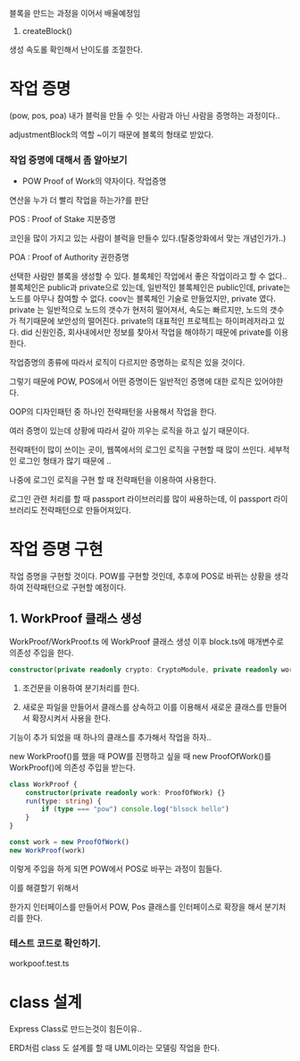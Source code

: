 블록을 만드는 과정을 이어서 배울예정임

1. createBlock()

생성 속도롤 확인해서 난이도를 조절한다.

# 작업 증명

(pow, pos, poa)
내가 블럭을 만들 수 잇는 사람과 아닌 사람을 증명하는 과정이다..

adjustmentBlock의 역할
~이기 때문에 블록의 형태로 받았다.

### 작업 증명에 대해서 좀 알아보기

-   POW Proof of Work의 약자이다.
    작업증명

연산을 누가 더 빨리 작업을 하는가?를 판단

POS : Proof of Stake
지분증명

코인을 많이 가지고 있는 사람이 블럭을 만들수 있다.(탈중앙화에서 맞는 개념인가가..)

POA : Proof of Authority
권한증명

선택한 사람만 블록을 생성할 수 있다. 블록체인 작업에서 좋은 작업이라고 할 수 없다..
블록체인은 public과 private으로 있는데, 일반적인 블록체인은 public인데, private는 노드를 아무나 참여할 수 없다.
coov는 블록체인 기술로 만들었지만, private 였다.
private 는 일반적으로 노드의 갯수가 현저히 떨어져서, 속도는 빠르지만, 노드의 갯수가 적기때문에 보안성의 떨어진다.
private의 대표적인 프로젝트는 하이퍼레저라고 있다. did 신원인증, 회사내에서만 정보를 찾아서 작업을 해야하기 때문에 private를 이용한다.

작업증명의 종류에 따라서 로직이 다르지만
증명하는 로직은 있을 것이다.

그렇기 때문에 POW, POS에서 어떤 증명이든 일반적인 증명에 대한 로직은 있어야한다.

OOP의 디자인패턴 중 하나인 전략패턴을 사용해서 작업을 한다.

여러 증명이 있는데 상황에 따라서 갈아 끼우는 로직을 하고 싶기 때문이다.

전략패턴이 많이 쓰이는 곳이, 웹쪽에서의 로그인 로직을 구현할 때 많이 쓰인다.
세부적인 로그인 형태가 많기 때문에 ..

나중에 로그인 로직을 구현 할 때 전략패턴을 이용하여 사용한다.

로그인 관련 처리를 할 때 passport 라이브러리를 많이 싸용하는데, 이 passport 라이브러리도 전략패턴으로 만들어져있다.

# 작업 증명 구현

작업 증명을 구현할 것이다.
POW를 구현할 것인데, 추후에 POS로 바뀌는 상황을 생각하여 전략패턴으로 구현할 예정이다.

## 1. WorkProof 클래스 생성

WorkProof/WorkProof.ts 에 WorkProof 클래스 생성
이후 block.ts에 매개변수로 의존성 주입을 한다.

```ts
constructor(private readonly crypto: CryptoModule, private readonly workProof: WorkProof) {}

```

1. 조건문을 이용하여 분기처리를 한다.

2. 새로운 파일을 만들어서 클래스를 상속하고 이를 이용해서 새로운 클래스를 만들어서 확장시켜서 사용을 한다.

기능이 추가 되었을 때 하나의 클래스를 추가해서 작업을 하자..

new WorkProof()를 했을 때 POW를 진행하고 싶을 때 new ProofOfWork()를 WorkProof()에 의존성 주입을 받는다.

```ts
class WorkProof {
    constructor(private readonly work: ProofOfWork) {}
    run(type: string) {
        if (type === "pow") console.log("blsock hello")
    }
}

const work = new ProofOfWork()
new WorkProof(work)
```

이렇게 주입을 하게 되면 POW에서 POS로 바꾸는 과정이 힘들다.

이를 해결할기 위해서

한가지 인터페이스를 만들어서 POW, Pos 클래스를 인터페이스로 확장을 해서 분기처리를 한다.

### 테스트 코드로 확인하기.

workpoof.test.ts

# class 설계

Express Class로 만드는것이 힘든이유..

ERD처럼 class 도 설계를 할 때 UML이라는 모델링 작업을 한다.
